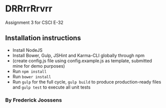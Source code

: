 # DRRrrRrvrr
Assignment 3 for CSCI E-32

## Installation instructions
* Install NodeJS
* Install Bower, Gulp, JSHint and Karma-CLI globally through npm
* (create config.js file using config.example.js as template, submitted mine for demo purposes)
* Run `npm install`
* Run `bower install`
* Run `gulp` for the full cycle, `gulp build` to produce production-ready files and `gulp test` to execute all unit tests


### By Frederick Joossens
